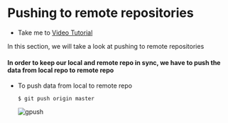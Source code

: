  # Pushing to remote repositories
   - Take me to [Video Tutorial](https://kodekloud.com/courses/1085975/lectures/23241065)
   
 In this section, we will take a look at pushing to remote repositories
 
 #### In order to keep our local and remote repo in sync, we have to push the data from local repo to remote repo
 - To push data from local to remote repo
   ```
   $ git push origin master
   ```
   
   ![gpush](../../images/gpush.PNG)
   
   
